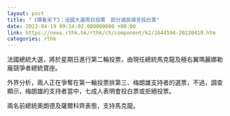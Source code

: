 ```yaml
---
layout: post
title: "《環看天下》：法國大選周日投票　部分選民揚言投白票"
date: 2022-04-19 09:14:02.000000000 +08:00
link: https://news.rthk.hk/rthk/ch/component/k2/1644594-20220419.htm
categories: rthk
---
```


法國總統大選，將於星期日進行第二輪投票，由現任總統馬克龍及極右翼瑪麗娜勒龐競爭者總統寶座。

外界分析，兩人正在爭奪在第一輪投票排第三、梅朗雄支持者的選票，不過，調查顯示，梅朗雄的支持者當中，七成人表明會投白票或拒絕投票。

兩名前總統奧朗德及薩爾科齊表態，支持馬克龍。
